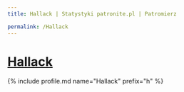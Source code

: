 ```yaml
---
title: Hallack | Statystyki patronite.pl | Patromierz

permalink: /Hallack
---
```


# [Hallack](https://patronite.pl/Hallack)

{% include profile.md name="Hallack" prefix="h" %}

